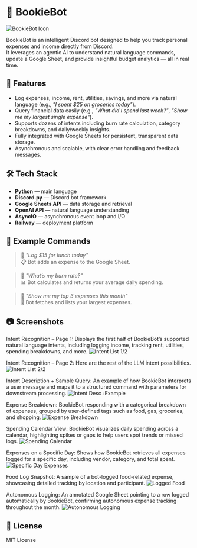 # 📒 BookieBot

![BookieBot Icon](assets/bookiebot-icon.png)

BookieBot is an intelligent Discord bot designed to help you track personal expenses and income directly from Discord.\
It leverages an agentic AI to understand natural language commands, update a Google Sheet, and provide insightful budget analytics — all in real time.

## 🚀 Features

- Log expenses, income, rent, utilities, savings, and more via natural language (e.g., *"I spent \$25 on groceries today"*).
- Query financial data easily (e.g., *"What did I spend last week?"*, *"Show me my largest single expense"*).
- Supports dozens of intents including burn rate calculation, category breakdowns, and daily/weekly insights.
- Fully integrated with Google Sheets for persistent, transparent data storage.
- Asynchronous and scalable, with clear error handling and feedback messages.

## 🛠️ Tech Stack

- **Python** — main language
- **Discord.py** — Discord bot framework
- **Google Sheets API** — data storage and retrieval
- **OpenAI API** — natural language understanding
- **AsyncIO** — asynchronous event loop and I/O
- **Railway** — deployment platform

## 📄 Example Commands

> 💬 *"Log \$15 for lunch today"*\
> 📋 Bot adds an expense to the Google Sheet.

> 💬 *"What’s my burn rate?"*\
> 📊 Bot calculates and returns your average daily spending.

> 💬 *"Show me my top 3 expenses this month"*\
> 📝 Bot fetches and lists your largest expenses.

## 📷 Screenshots

Intent Recognition – Page 1:
Displays the first half of BookieBot’s supported natural language intents, including logging income, tracking rent, utilities, spending breakdowns, and more.
![Intent List 1/2](assets/intent-list-1.png)

Intent Recognition – Page 2:
Here are the rest of the LLM intent possibilities.
![Intent List 2/2](assets/intent-list-2.png)

Intent Description + Sample Query:
An example of how BookieBot interprets a user message and maps it to a structured command with parameters for downstream processing.
![Intent Desc+Example](assets/intent-desc+example.png)

Expense Breakdown:
BookieBot responding with a categorical breakdown of expenses, grouped by user-defined tags such as food, gas, groceries, and shopping.
![Expense Breakdown](assets/expense-breakdown.png)

Spending Calendar View:
BookieBot visualizes daily spending across a calendar, highlighting spikes or gaps to help users spot trends or missed logs.
![Spending Calendar](assets/intent-desc+example.png)

Expenses on a Specific Day:
Shows how BookieBot retrieves all expenses logged for a specific day, including vendor, category, and total spent.
![Specific Day Expenses](assets/spending-calendar.png)

Food Log Snapshot:
A sample of a bot-logged food-related expense, showcasing detailed tracking by location and participant.
![Logged Food](logged-food-expense.png)

Autonomous Logging:
An annotated Google Sheet pointing to a row logged automatically by BookieBot, confirming autonomous expense tracking throughout the month.
![Autonomous Logging](assets/expense-sheet-proof.png)

## 📄 License

MIT License
